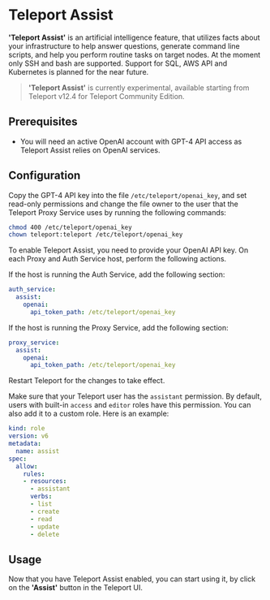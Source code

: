 # Teleport Assist

**'Teleport Assist'** is an artificial intelligence feature, that utilizes facts about your infrastructure to help answer questions, generate command line scripts, and help you perform routine tasks on target nodes. At the moment only SSH and bash are supported. Support for SQL, AWS API and Kubernetes is planned for the near future.

> **'Teleport Assist'** is currently experimental, available starting from Teleport v12.4 for Teleport Community Edition.

## Prerequisites

- You will need an active OpenAI account with GPT-4 API access as Teleport Assist relies on OpenAI services.
  
## Configuration

Copy the GPT-4 API key into the file `/etc/teleport/openai_key`, and set read-only permissions and change the file owner to the user that the Teleport Proxy Service uses by running the following commands:

```sh
chmod 400 /etc/teleport/openai_key
chown teleport:teleport /etc/teleport/openai_key
```

To enable Teleport Assist, you need to provide your OpenAI API key. On each Proxy and Auth Service host, perform the following actions.

If the host is running the Auth Service, add the following section:

```yaml
auth_service:
  assist:
    openai:
      api_token_path: /etc/teleport/openai_key
```

If the host is running the Proxy Service, add the following section:

```yaml
proxy_service:
  assist:
    openai:
      api_token_path: /etc/teleport/openai_key
```

Restart Teleport for the changes to take effect.

Make sure that your Teleport user has the `assistant` permission. By default, users with built-in `access` and `editor` roles have this permission. You can also add it to a custom role. Here is an example:

```yaml
kind: role
version: v6
metadata:
  name: assist
spec:
  allow:
    rules:
    - resources:
      - assistant
      verbs:
      - list
      - create
      - read
      - update
      - delete
```

## Usage

Now that you have Teleport Assist enabled, you can start using it, by click on the **'Assist'** button in the Teleport UI.
